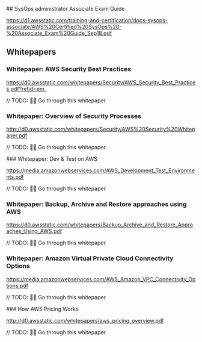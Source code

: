 
## SysOps administrator Associate Exam Guide

https://d1.awsstatic.com/training-and-certification/docs-sysops-associate/AWS%20Certified%20SysOps%20-%20Associate_Exam%20Guide_Sep18.pdf

## Whitepapers

### Whitepaper: AWS Security Best Practices

https://d0.awsstatic.com/whitepapers/Security/AWS_Security_Best_Practices.pdf?refid=em_

// TODO: 👷‍♀ Go through this whitepaper

### Whitepaper: Overview of Security Processes

http://d0.awsstatic.com/whitepapers/Security/AWS%20Security%20Whitepaper.pdf

// TODO: 👷‍♀ Go through this whitepaper

### Whitepaper: Dev & Test on AWS

https://media.amazonwebservices.com/AWS_Development_Test_Environments.pdf

// TODO: 👷‍♀ Go through this whitepaper

### Whitepaper: Backup, Archive and Restore approaches using AWS

https://d0.awsstatic.com/whitepapers/Backup_Archive_and_Restore_Approaches_Using_AWS.pdf

// TODO: 👷‍♀ Go through this whitepaper

### Whitepaper: Amazon Virtual Private Cloud Connectivity Options

https://media.amazonwebservices.com/AWS_Amazon_VPC_Connectivity_Options.pdf

// TODO: 👷‍♀ Go through this whitepaper

### How AWS Pricing Works

http://d0.awsstatic.com/whitepapers/aws_pricing_overview.pdf

// TODO: 👷‍♀ Go through this whitepaper
